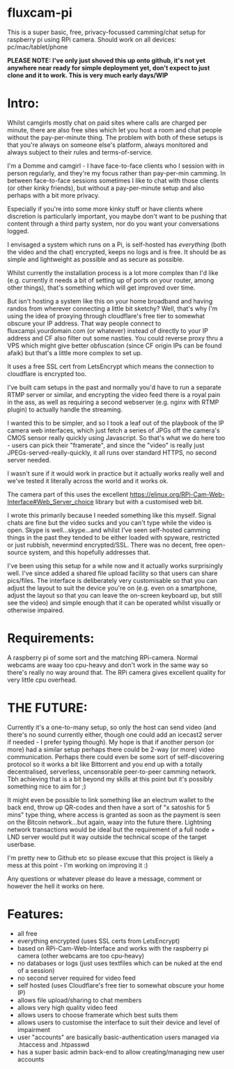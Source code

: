 # fluxcam-pi
This is a super basic, free, privacy-focussed camming/chat setup for raspberry pi using RPi camera. Should work on all devices: pc/mac/tablet/phone

**PLEASE NOTE: I've only just shoved this up onto github, it's not yet anywhere near ready for simple deployment yet, don't expect to just clone and it to work. This is very much early days/WIP**

# Intro:
Whilst camgirls mostly chat on paid sites where calls are charged per minute, there are also free sites which let you host a room and chat people without the pay-per-minute thing. The problem with both of these setups is that you're always on someone else's platform, always monitored and always subject to their rules and terms-of-service.

I'm a Domme and camgirl - I have face-to-face clients who I session with in person regularly, and they're my focus rather than pay-per-min camming. In between face-to-face sessions sometimes I like to chat with those clients (or other kinky friends), but without a pay-per-minute setup and also perhaps with a bit more privacy.

Especially if you're into some more kinky stuff or have clients where discretion is particularly important, you maybe don't want to be pushing that content through a third party system, nor do you want your conversations logged.

I envisaged a system which runs on a Pi, is self-hosted has *everything* (both the video and the chat) encrypted, keeps no logs and is free. It should be as simple and lightweight as possible and as secure as possible.

Whilst currently the installation process is a lot more complex than I'd like (e.g. currently it needs a bit of setting up of ports on your router, among other things), that's something which will get improved over time. 

But isn't hosting a system like this on your home broadband and having randos from wherever connecting a little bit sketchy? Well, that's why I'm using the idea of proxying through cloudflare's free tier to somewhat obscure your IP address. That way people connect to fluxcampi.yourdomain.com (or whatever) instead of directly to your IP address and CF also filter out some nasties. You could reverse proxy thru a VPS which might give better obfuscation (since CF origin IPs can be found afaik) but that's a little more complex to set up.

It uses a free SSL cert from LetsEncrypt which means the connection to cloudflare is encrypted too.

I've built cam setups in the past and normally you'd have to run a separate RTMP server or similar, and encrypting the video feed there is a royal pain in the ass, as well as requiring a second webserver (e.g. nginx with RTMP plugin) to actually handle the streaming.

I wanted this to be simpler, and so I took a leaf out of the playbook of the IP camera web interfaces, which just fetch a series of JPGs off the camera's CMOS sensor really quickly using Javascript. So that's what we do here too - users can pick their "framerate", and since the "video" is really just JPEGs-served-really-quickly, it all runs over standard HTTPS, no second server needed. 

I wasn't sure if it would work in practice but it actually works really well and we've tested it literally across the world and it works ok.

The camera part of this uses the excellent https://elinux.org/RPi-Cam-Web-Interface#Web_Server_choice library but with a customised web bit.


I wrote this primarily because I needed something like this myself. Signal chats are fine but the video sucks and you can't type while the video is open. Skype is well...skype...and whilst I've seen self-hosted camming things in the past they tended to be either loaded with spyware, restricted or just rubbish, nevermind encrypted/SSL. There was no decent, free open-source system, and this hopefully addresses that. 

I've been using this setup for a while now and it actually works surprisingly well. I've since added a shared file upload facility so that users can share pics/files. The interface is deliberately very customisable so that you can adjust the layout to suit the device you're on (e.g. even on a smartphone, adjust the layout so that you can leave the on-screen keyboard up, but still see the video) and simple enough that it can be operated whilst visually or otherwise impaired.

# Requirements:
A raspberry pi of some sort and the matching RPi-camera. Normal webcams are waay too cpu-heavy and don't work in the same way so there's really no way around that. The RPi camera gives excellent quality for very little cpu overhead.


# THE FUTURE:
Currently it's a one-to-many setup, so only the host can send video (and there's no sound currently either, though one could add an icecast2 server if needed - I prefer typing though). My hope is that if another person (or more) had a similar setup perhaps there could be 2-way (or more) video communication. Perhaps there could even be some sort of self-discovering protocol so it works a bit like Bittorrent and you end up with a totally decentralised, serverless, uncensorable peer-to-peer camming network. Tbh achieving that is a bit beyond my skills at this point but it's possibly something nice to aim for ;)

It might even be possible to link something like an electrum wallet to the back end, throw up QR-codes and then have a sort of "x satoshis for 5 mins" type thing, where access is granted as soon as the payment is seen on the Bitcoin network...but again, waay into the future there. Lightning network transactions would be ideal but the requirement of a full node + LND server would put it way outside the technical scope of the target userbase.


I'm pretty new to Github etc so please excuse that this project is likely a mess at this point - I'm working on improving it :)


Any questions or whatever please do leave a message, comment or however the hell it works on here.


# Features:
- all free
- everything encrypted (uses SSL certs from LetsEncrypt)
- based on RPi-Cam-Web-Interface and works with the raspberry pi camera (other webcams are too cpu-heavy)
- no databases or logs (just uses textfiles which can be nuked at the end of a session)
- no second server required for video feed
- self hosted (uses Cloudflare's free tier to somewhat obscure your home IP)
- allows file upload/sharing to chat members
- allows very high quality video feed
- allows users to choose framerate which best suits them
- allows users to customise the interface to suit their device and level of impairment
- user "accounts" are basically basic-authentication users managed via .htaccess and .htpasswd
- has a super basic admin back-end to allow creating/managing new user accounts


